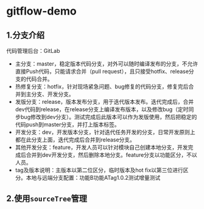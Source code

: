 # gitflow-demo

## 1.分支介绍

代码管理后台：GitLab
- 主分支：master，稳定版本代码分支，对外可以随时编译发布的分支，不允许直接Push代码，只能请求合并（pull request），且只接受hotfix、release分支的代码合并。
- 热修复分支：hotfix，针对现场紧急问题、bug修复的代码分支，修复完后合并到主分支、开发分支。
- 发版分支：release，版本发布分支，用于迭代版本发布。迭代完成后，合并dev代码到release，在release分支上编译发布版本，以及修改bug（定时同步bug修改到dev分支）。测试完成后此版本可以作为发版使用，然后把稳定的代码push到master分支，并打上版本标签。
- 开发分支：dev，开发版本分支，针对迭代任务开发的分支，日常开发原则上都在此分支上面，迭代完成后合并到release分支。
- 其他开发分支：feature，开发人员可以针对模块自己创建本地分支，开发完成后合并到dev开发分支，然后删除本地分支。feature分支以功能区分，不以人员。
- tag及版本说明：主版本以第二位区分，临时版本及hot fix以第三位进行区分。本地与远端分支配置：功能B功能ATag1.0.2测试增量测试


## 2.使用`sourceTree`管理



